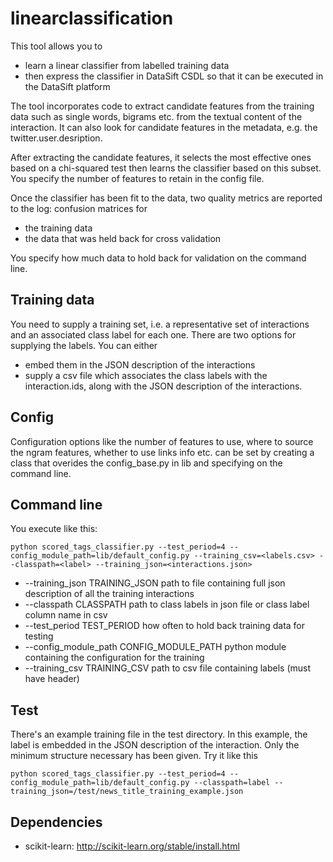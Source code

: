 linearclassification
====================

This tool allows you to

* learn a linear classifier from labelled training data 
* then express the classifier in DataSift CSDL so that it can be executed in the DataSift platform

The tool incorporates code to extract candidate features from the training data such as single words, bigrams etc. from the textual content of the interaction. It can also look for candidate features in the metadata, e.g. the twitter.user.desription.

After extracting the candidate features, it selects the most effective ones based on a chi-squared test then learns the classifier based on this subset. You specify the number of features to retain in the config file.

Once the classifier has been fit to the data, two quality metrics are reported to the log: confusion matrices for

* the training data
* the data that was held back for cross validation

You specify how much data to hold back for validation on the command line.

Training data
--------------

You need to supply a training set, i.e. a representative set of interactions and an associated class label for each one. There are two options for supplying the labels. You can either

* embed them in the JSON description of the interactions
* supply a csv file which associates the class labels with the interaction.ids, along with the JSON description of the interactions.

Config
------

Configuration options like the number of features to use, where to source the ngram features, whether to use links info etc. can be set by creating a class that overides the config_base.py in lib and specifying on the command line.

Command line
-------------

You execute like this:

    python scored_tags_classifier.py --test_period=4 --config_module_path=lib/default_config.py --training_csv=<labels.csv> --classpath=<label> --training_json=<interactions.json>


*  --training_json TRAINING_JSON
                        path to file containing full json description of all the training interactions
*  --classpath CLASSPATH
                        path to class labels in json file or class label column name in csv
*  --test_period TEST_PERIOD
                        how often to hold back training data for testing
*  --config_module_path CONFIG_MODULE_PATH
                        python module containing the configuration for the training
*  --training_csv TRAINING_CSV
                        path to csv file containing labels (must have header)


Test
----

There's an example training file in the test directory. In this example, the label is embedded in the JSON description of the interaction. Only the minimum structure necessary has been given. Try it like this

    python scored_tags_classifier.py --test_period=4 --config_module_path=lib/default_config.py --classpath=label --training_json=/test/news_title_training_example.json


Dependencies
------------

* scikit-learn: http://scikit-learn.org/stable/install.html
